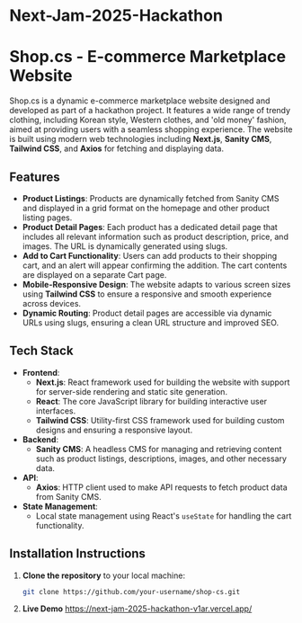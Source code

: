 # Next-Jam-2025-Hackathon
# Shop.cs - E-commerce Marketplace Website

Shop.cs is a dynamic e-commerce marketplace website designed and developed as part of a hackathon project. It features a wide range of trendy clothing, including Korean style, Western clothes, and 'old money' fashion, aimed at providing users with a seamless shopping experience. The website is built using modern web technologies including **Next.js**, **Sanity CMS**, **Tailwind CSS**, and **Axios** for fetching and displaying data.

## Features

- **Product Listings**: Products are dynamically fetched from Sanity CMS and displayed in a grid format on the homepage and other product listing pages.
- **Product Detail Pages**: Each product has a dedicated detail page that includes all relevant information such as product description, price, and images. The URL is dynamically generated using slugs.
- **Add to Cart Functionality**: Users can add products to their shopping cart, and an alert will appear confirming the addition. The cart contents are displayed on a separate Cart page.
- **Mobile-Responsive Design**: The website adapts to various screen sizes using **Tailwind CSS** to ensure a responsive and smooth experience across devices.
- **Dynamic Routing**: Product detail pages are accessible via dynamic URLs using slugs, ensuring a clean URL structure and improved SEO.

## Tech Stack

- **Frontend**:
  - **Next.js**: React framework used for building the website with support for server-side rendering and static site generation.
  - **React**: The core JavaScript library for building interactive user interfaces.
  - **Tailwind CSS**: Utility-first CSS framework used for building custom designs and ensuring a responsive layout.
- **Backend**:
  - **Sanity CMS**: A headless CMS for managing and retrieving content such as product listings, descriptions, images, and other necessary data.
- **API**:
  - **Axios**: HTTP client used to make API requests to fetch product data from Sanity CMS.
- **State Management**:
  - Local state management using React's `useState` for handling the cart functionality.
  
## Installation Instructions

1. **Clone the repository** to your local machine:
   ```bash
   git clone https://github.com/your-username/shop-cs.git
2. **Live Demo**
   https://next-jam-2025-hackathon-v1ar.vercel.app/
